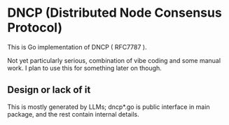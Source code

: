 # DNCP (Distributed Node Consensus Protocol) #

This is Go implementation of DNCP ( RFC7787 ).

Not yet particularly serious, combination of vibe coding and some
manual work. I plan to use this for something later on though.

## Design or lack of it

This is mostly generated by LLMs; dncp*.go is public interface in main
package, and the rest contain internal details.

